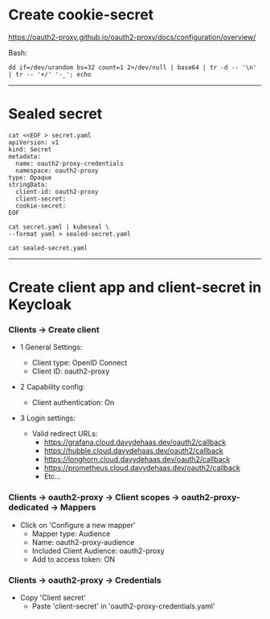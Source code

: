 # Create cookie-secret
https://oauth2-proxy.github.io/oauth2-proxy/docs/configuration/overview/

Bash:
```
dd if=/dev/urandom bs=32 count=1 2>/dev/null | base64 | tr -d -- '\n' | tr -- '+/' '-_'; echo
```
---

# Sealed secret
```
cat <<EOF > secret.yaml
apiVersion: v1
kind: Secret
metadata:
  name: oauth2-proxy-credentials
  namespace: oauth2-proxy
type: Opaque
stringData:
  client-id: oauth2-proxy
  client-secret:
  cookie-secret:
EOF

cat secret.yaml | kubeseal \
--format yaml > sealed-secret.yaml

cat sealed-secret.yaml
```
---

# Create client app and client-secret in Keycloak
### Clients -> Create client

- 1 General Settings:
    - Client type: OpenID Connect
    - Client ID: oauth2-proxy
- 2 Capability config:
    - Client authentication: On

- 3 Login settings:
    - Valid redirect URLs:
        - https://grafana.cloud.davydehaas.dev/oauth2/callback
        - https://hubble.cloud.davydehaas.dev/oauth2/callback
        - https://longhorn.cloud.davydehaas.dev/oauth2/callback
        - https://prometheus.cloud.davydehaas.dev/oauth2/callback
        - Etc...

### Clients -> oauth2-proxy -> Client scopes -> oauth2-proxy-dedicated -> Mappers
- Click on 'Configure a new mapper'
    - Mapper type: Audience
    - Name: oauth2-proxy-audience
    - Included Client Audience: oauth2-proxy
    - Add to access token: ON

### Clients -> oauth2-proxy -> Credentials
- Copy 'Client secret'
  - Paste 'client-secret' in 'oauth2-proxy-credentials.yaml'
